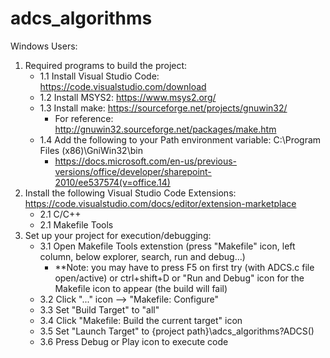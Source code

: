 # adcs_algorithms
Windows Users:
1. Required programs to build the project:
    - 1.1 Install Visual Studio Code: https://code.visualstudio.com/download
    - 1.2 Install MSYS2: https://www.msys2.org/
    - 1.3 Install make: https://sourceforge.net/projects/gnuwin32/
        - For reference: http://gnuwin32.sourceforge.net/packages/make.htm
    - 1.4 Add the following to your Path environment variable: C:\Program Files (x86)\GniWin32\bin
        - https://docs.microsoft.com/en-us/previous-versions/office/developer/sharepoint-2010/ee537574(v=office.14)
2. Install the following Visual Studio Code Extensions: https://code.visualstudio.com/docs/editor/extension-marketplace
    - 2.1 C/C++
    - 2.1 Makefile Tools
3. Set up your project for execution/debugging:
    - 3.1 Open Makefile Tools extenstion (press "Makefile" icon, left column, below explorer, search, run and debug...)
        - **Note: you may have to press F5 on first try (with ADCS.c file open/active) or ctrl+shift+D or "Run and Debug" icon for the Makefile icon to appear (the build will fail)
    - 3.2 Click "..." icon --> "Makefile: Configure"
    - 3.3 Set "Build Target" to "all"
    - 3.4 Click "Makefile: Build the current target" icon
    - 3.5 Set "Launch Target" to {project path}\adcs_algorithms?ADCS()
    - 3.6 Press Debug or Play icon to execute code

